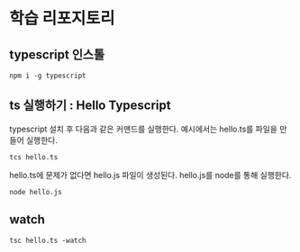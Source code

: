 # 학습 리포지토리

## typescript 인스톨

```
npm i -g typescript
```

## ts 실행하기 : Hello Typescript

typescript 설치 후 다음과 같은 커맨드를 실행한다. 예시에서는 hello.ts를 파일을 만들어 실행한다.

```
tcs hello.ts
```

hello.ts에 문제가 없다면 hello.js 파일이 생성된다. hello.js를 node를 통해 실행한다.

```
node hello.js
```

## watch

```
tsc hello.ts -watch
```